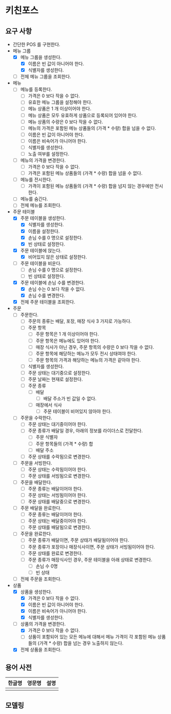 # 키친포스

## 요구 사항

- 간단한 POS 를 구현한다.
- 메뉴 그룹
    - [x] 메뉴 그룹을 생성한다.
        - [x] 이름은 빈 값이 아니어야 한다.
        - [x] 식별자를 생성한다.
    - [ ] 전체 메뉴 그룹을 조회한다.
- 메뉴
    - [ ] 메뉴를 등록한다.
        - [ ] 가격은 0 보다 작을 수 없다.
        - [ ] 유효한 메뉴 그룹을 설정해야 한다.
        - [ ] 메뉴 상품은 1 개 이상이어야 한다.
        - [ ] 메뉴 상품은 모두 유효하게 상품으로 등록되어 있어야 한다.
        - [ ] 메뉴 상품의 수량은 0 보다 작을 수 없다.
        - [ ] 메뉴의 가격은 포함된 메뉴 상품들의 (가격 * 수량) 합을 넘을 수 없다.
        - [ ] 이름은 빈 값이 아니어야 한다.
        - [ ] 이름은 비속어가 아니어야 한다.
        - [ ] 식별자를 생성한다.
        - [ ] 노출 여부를 설정한다.
    - [ ] 메뉴의 가격을 변경한다.
        - [ ] 가격은 0 보다 작을 수 없다.
        - [ ] 가격은 포함된 메뉴 상품들의 (가격 * 수량) 합을 넘을 수 없다.
    - [ ] 메뉴를 전시한다.
        - [ ] 가격이 포함된 메뉴 상품들의 (가격 * 수량) 합을 넘지 않는 경우에만 전시한다.
    - [ ] 메뉴를 숨긴다.
    - [ ] 전체 메뉴를 조회한다.
- 주문 테이블
    - [x] 주문 테이블을 생성한다.
        - [x] 식별자를 생성한다.
        - [x] 이름을 설정한다.
        - [x] 손님 수를 0 명으로 설정한다.
        - [x] 빈 상태로 설정한다.
    - [x] 주문 테이블에 앉는다.
        - [x] 비어있지 않은 상태로 설정한다.
    - [ ] 주문 테이블을 비운다.
        - [ ] 손님 수를 0 명으로 설정한다.
        - [ ] 빈 상태로 설정한다.
    - [x] 주문 테이블에 손님 수를 변경한다.
        - [x] 손님 수는 0 보다 작을 수 없다.
        - [x] 손님 수를 변경한다.
    - [x] 전체 주문 테이블을 조회한다.
- 주문
    - [ ] 주문한다.
        - [ ] 주문의 종류는 배달, 포장, 매장 식사 3 가지로 가능하다.
        - [ ] 주문 항목
            - [ ] 주문 항목은 1 개 이상이어야 한다.
            - [ ] 주문 항목은 메뉴에도 있어야 한다.
            - [ ] 매장 식사가 아닌 경우, 주문 항목의 수량은 0 보다 작을 수 없다.
            - [ ] 주문 항목에 해당하는 메뉴가 모두 전시 상태여야 한다.
            - [ ] 주문 항목의 가격과 해당하는 메뉴의 가격은 같아야 한다.
        - [ ] 식별자를 생성한다.
        - [ ] 주문 상태는 대기중으로 설정한다.
        - [ ] 주문 날짜는 현재로 설정한다.
        - [ ] 주문 종류
            - [ ] 배달
                - [ ] 배달 주소가 빈 값일 수 없다.
            - [ ] 매장에서 식사
                - [ ] 주문 테이블이 비어있지 않아야 한다.
    - [ ] 주문을 수락한다.
        - [ ] 주문 상태는 대기중이어야 한다.
        - [ ] 주문 종류가 배달일 경우, 아래의 정보를 라이더스로 전달한다.
            - [ ] 주문 식별자
            - [ ] 주문 항목들의 (가격 * 수량) 합
            - [ ] 배달 주소
        - [ ] 주문 상태를 수락됨으로 변경한다.
    - [ ] 주문을 서빙한다.
        - [ ] 주문 상태는 수락됨이어야 한다.
        - [ ] 주문 상태를 서빙됨으로 변경한다.
    - [ ] 주문을 배달한다.
        - [ ] 주문 종류는 배달이어야 한다.
        - [ ] 주문 상태는 서빙됨이어야 한다.
        - [ ] 주문 상태를 배달중으로 변경한다.
    - [ ] 주문 배달을 완료한다.
        - [ ] 주문 종류는 배달이어야 한다.
        - [ ] 주문 상태는 배달중이어야 한다.
        - [ ] 주문 상태를 배달됨으로 변경한다.
    - [ ] 주문을 완료한다.
        - [ ] 주문 종류가 배달이면, 주문 상태가 배달됨이어야 한다.
        - [ ] 주문 종류가 포장이나 매장식사이면, 주문 상태가 서빙됨이어야 한다.
        - [ ] 주문 상태를 완료로 변경한다.
        - [ ] 주문 종류가 매장식사인 경우, 주문 테이블을 아래 상태로 변경한다.
            - [ ] 손님 수 0명
            - [ ] 빈 상태
    - [ ] 전체 주문을 조회한다.
- 상품
    - [x] 상품을 생성한다.
        - [x] 가격은 0 보다 작을 수 없다.
        - [x] 이름은 빈 값이 아니어야 한다.
        - [x] 이름은 비속어가 아니어야 한다.
        - [x] 식별자를 생성한다.
    - [ ] 상품의 가격을 변경한다.
        - [x] 가격은 0 보다 작을 수 없다.
        - [ ] 상품이 포함되어 있는 모든 메뉴에 대해서 메뉴 가격이 각 포함된 메뉴 상품들의 (가격 * 수량) 합을 넘는 경우 노출하지 않는다.
    - [x] 전체 상품을 조회한다.

## 용어 사전

| 한글명 | 영문명 | 설명 |
| --- | --- | --- |
|  |  |  |

## 모델링
